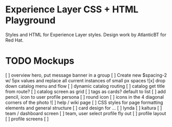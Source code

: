 # Experience Layer CSS + HTML Playground

Styles and HTML for Experience Layer styles.
Design work by AtlanticBT for Red Hat.

# TODO Mockups

[ ] overview hero, put message banner in a group
[ ] Create new $spacing-2 w/ 5px values and replace all current instances of small px spaces
![x] drop down catalog menu and flow
    [ ] dynamic catalog routing
    [ ] catalog get title from route?
    [ ] catalog screen as grid
    [ ] tags as cards? default to list
[ ] add pencil, icon to user profile persona
    [ ] round icon
    [ ] icons in the 4 diagonal corners of the photo
![ ] help / wiki page
    [ ] CSS styles for page formatting elements and general structure
[ ] card design for ...
    [ ] lynda
    [ ] kaltura
[ ] team / dashboard screen
    [ ] team, user select profile fly out
[ ] profile layout
[ ] profile screens
[ ] <dialog> ? modal pop up / feedback
[ ] search bar should be input
[ ] responsive - card grid filters
[ ] responsive - big tabs, tabs
[ ] responsive - message banner

# TODO Animations

[ ] ExpandingMenu open/close
[ ] DropDown open/close
[ ] MessageBanner group add/remove

# TODO Functionality

[ ] DropDown and ExpandingMenu rename title to label?
[ ] Rename ExpandingMenu?
[ ] hero message dismissible
    [ ] remove from message banner group?
[ ] fix hero grid rows so content and outercontet work in any order and number w/ background image
[ ] make Lorem util a React component w/ subcomponents Loren.Title, etc.
[ ] Fix card overflow w/ CSS props
[ ] more semantic html
[ ] call setState as function
[ ] Check box onChange callback
[ ] ExpandingMenu
    [ ] animate open / close
    [ ] map over children to handle onChange
    [ ] provide onChange callback

# Later

[ ] Babel 7

# Style guide

Use BEMIT
https://csswizardry.com/2015/08/bemit-taking-the-bem-naming-convention-a-step-further/
- _ (single underline) for a hack
- l for layout
- c for controls
- u for utilities
- js for js targeted only, no styles
- is and has for states
- SASS parent selectors
- Nest no more than 3 levels down, the inception rule
- Block is the primary component block, such as .cn-c-card or .cn-c-btn
- Element is a child of the primary block, such as .cn-c-card__title
- Modifier is a variation of a component style, such as .cn-c-alert--error
- Keeping the design system’s CSS flatness principle in mind, we wanted to limit nesting to the following use cases:
  - Modifiers of a style block
  - Media queries
  - Parent selectors
  - States
